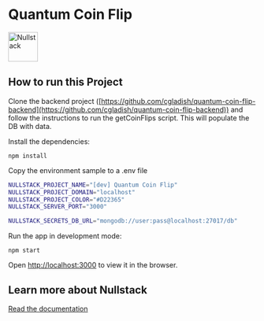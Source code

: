 # Quantum Coin Flip

<img src='https://raw.githubusercontent.com/nullstack/nullstack/master/nullstack.png' height='60' alt='Nullstack' />

## How to run this Project

Clone the backend project ([https://github.com/cgladish/quantum-coin-flip-backend](https://github.com/cgladish/quantum-coin-flip-backend)) and follow the instructions to run the getCoinFlips script. This will populate the DB with data.

Install the dependencies:

`npm install`

Copy the environment sample to a .env file

```sh
NULLSTACK_PROJECT_NAME="[dev] Quantum Coin Flip"
NULLSTACK_PROJECT_DOMAIN="localhost"
NULLSTACK_PROJECT_COLOR="#D22365"
NULLSTACK_SERVER_PORT="3000"

NULLSTACK_SECRETS_DB_URL="mongodb://user:pass@localhost:27017/db"
```

Run the app in development mode:

`npm start`

Open [http://localhost:3000](http://localhost:3000) to view it in the browser.

## Learn more about Nullstack

[Read the documentation](https://nullstack.app/documentation)

